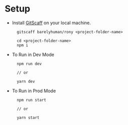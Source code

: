 # Setup

  - Install [GitScaff](https://github.com/barelyhuman/gitscaff) on your local machine.
    ``` 
      gitscaff barelyhuman/rony <project-folder-name>
    ```

    ```
      cd <project-folder-name>
      npm i
    ```

  - To Run in Dev Mode
    ```
      npm run dev

      // or

      yarn dev
    ``` 

  - To Run in Prod Mode
    ```
      npm run start 

      // or

      yarn start
    ``` 
